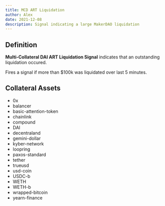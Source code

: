 ```yaml
---
title: MCD ART Liquidation
author: Alex
date: 2021-12-08
description: Signal indicating a large MakerDAO liquidation
---
```


## Definition

**Multi-Collateral DAI ART Liquidation Signal** indicates that an outstanding liquidation occured.

Fires a signal if more than $100k was liquidated over last 5 minutes.

## Collateral Assets

* 0x
* balancer
* basic-attention-token
* chainlink
* compound
* DAI
* decentraland
* gemini-dollar
* kyber-network
* loopring
* paxos-standard
* tether
* trueusd
* usd-coin
* USDC-b
* WETH
* WETH-b
* wrapped-bitcoin
* yearn-finance